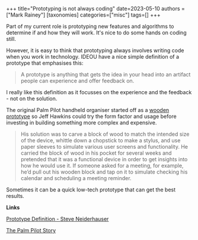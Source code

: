 +++
title="Prototyping is not always coding"
date=2023-05-10
authors = ["Mark Rainey"]
[taxonomies]
categories=["misc"]
tags=[]
+++

Part of my current role is prototyping new features and algorithms to determine if and how they will work. It's nice to do some hands on coding still.

<!-- more -->

However, it is easy to think that prototyping always involves writing code when you work in technology. IDEOU have a nice simple definition of a prototype that emphasises this:

> A prototype is anything that gets the idea in your head into an artifact people can experience and offer feedback on.

I really like this definition as it focusses on the experience and the feedback - not on the solution. 

The original Palm Pilot handheld organiser started off as a [wooden prototype](https://albertosavoia.medium.com/the-palm-pilot-story-1a3424d2ffe4) so Jeff Hawkins could try the form factor and usage before investing in building something more complex and expensive.

> His solution was to carve a block of wood to match the intended size of the device, whittle down a chopstick to make a stylus, and use paper sleeves to simulate various user screens and functionality. He carried the block of wood in his pocket for several weeks and pretended that it was a functional device in order to get insights into how he would use it. If someone asked for a meeting, for example, he’d pull out his wooden block and tap on it to simulate checking his calendar and scheduling a meeting reminder.

Sometimes it can be a quick low-tech prototype that can get the best results.

__Links__

[Prototype Definition - Steve Neiderhauser](https://sneiderhauser.typepad.com/blog/2023/05/prototype-definition.html)

[The Palm Pilot Story](https://albertosavoia.medium.com/the-palm-pilot-story-1a3424d2ffe4)


